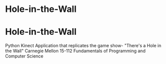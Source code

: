 # Hole-in-the-Wall
# Hole-in-the-Wall
Python Kinect Application that replicates the game show- "There's a Hole in the Wall"
Carnegie Mellon 15-112 Fundamentals of Programming and Computer Science 
